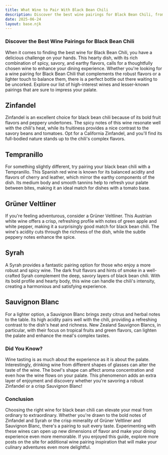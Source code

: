 ```yaml
---
title: What Wine to Pair With Black Bean Chili
description: Discover the best wine pairings for Black Bean Chili, from bold reds to crisp whites.
date: 2025-06-24
layout: base.njk
---
```


### Discover the Best Wine Pairings for Black Bean Chili

When it comes to finding the best wine for Black Bean Chili, you have a delicious challenge on your hands. This hearty dish, with its rich combination of spicy, savory, and earthy flavors, calls for a thoughtfully chosen wine to enhance your dining experience. Whether you're looking for a wine pairing for Black Bean Chili that complements the robust flavors or a lighter touch to balance them, there is a perfect bottle out there waiting to be uncorked. Explore our list of high-interest wines and lesser-known pairings that are sure to impress your palate.

## Zinfandel

Zinfandel is an excellent choice for black bean chili because of its bold fruit flavors and peppery undertones. The spicy notes of this wine resonate well with the chili's heat, while its fruitiness provides a nice contrast to the savory beans and tomatoes. Opt for a California Zinfandel, and you'll find its full-bodied nature stands up to the chili's complex flavors.

## Tempranillo

For something slightly different, try pairing your black bean chili with a Tempranillo. This Spanish red wine is known for its balanced acidity and flavors of cherry and leather, which mirror the earthy components of the dish. Its medium body and smooth tannins help to refresh your palate between bites, making it an ideal match for dishes with a tomato base.

## Grüner Veltliner

If you're feeling adventurous, consider a Grüner Veltliner. This Austrian white wine offers a crisp, refreshing profile with notes of green apple and white pepper, making it a surprisingly good match for black bean chili. The wine's acidity cuts through the richness of the dish, while the subtle peppery notes enhance the spice.

## Syrah

A Syrah provides a fantastic pairing option for those who enjoy a more robust and spicy wine. The dark fruit flavors and hints of smoke in a well-crafted Syrah complement the deep, savory layers of black bean chili. With its bold profile and hearty body, this wine can handle the chili's intensity, creating a harmonious and satisfying experience.

## Sauvignon Blanc

For a lighter option, a Sauvignon Blanc brings zesty citrus and herbal notes to the table. Its high acidity pairs well with the chili, providing a refreshing contrast to the dish's heat and richness. New Zealand Sauvignon Blancs, in particular, with their focus on tropical fruits and green flavors, can lighten the palate and enhance the meal's complex tastes.

### Did You Know?

Wine tasting is as much about the experience as it is about the palate. Interestingly, drinking wine from different shapes of glasses can alter the taste of the wine. The bowl's shape can affect aroma concentration and even how the wine flows on your palate. This phenomenon adds an extra layer of enjoyment and discovery whether you're savoring a robust Zinfandel or a crisp Sauvignon Blanc!

### Conclusion

Choosing the right wine for black bean chili can elevate your meal from ordinary to extraordinary. Whether you're drawn to the bold notes of Zinfandel and Syrah or the crisp minerality of Grüner Veltliner and Sauvignon Blanc, there's a pairing to suit every taste. Experimenting with these wines can open up new dimensions of flavor and make your dining experience even more memorable. If you enjoyed this guide, explore more posts on the site for additional wine pairing inspiration that will make your culinary adventures even more delightful.
